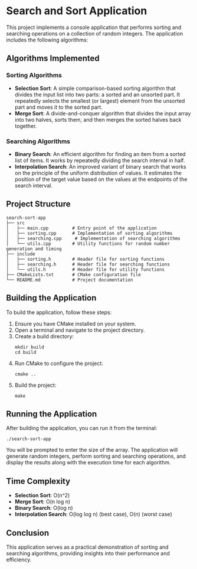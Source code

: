 # Search and Sort Application

This project implements a console application that performs sorting and searching operations on a collection of random integers. The application includes the following algorithms:

## Algorithms Implemented

### Sorting Algorithms
- **Selection Sort**: A simple comparison-based sorting algorithm that divides the input list into two parts: a sorted and an unsorted part. It repeatedly selects the smallest (or largest) element from the unsorted part and moves it to the sorted part.
- **Merge Sort**: A divide-and-conquer algorithm that divides the input array into two halves, sorts them, and then merges the sorted halves back together.

### Searching Algorithms
- **Binary Search**: An efficient algorithm for finding an item from a sorted list of items. It works by repeatedly dividing the search interval in half.
- **Interpolation Search**: An improved variant of binary search that works on the principle of the uniform distribution of values. It estimates the position of the target value based on the values at the endpoints of the search interval.

## Project Structure

```
search-sort-app
├── src
│   ├── main.cpp         # Entry point of the application
│   ├── sorting.cpp      # Implementation of sorting algorithms
│   ├── searching.cpp     # Implementation of searching algorithms
│   └── utils.cpp        # Utility functions for random number generation and timing
├── include
│   ├── sorting.h        # Header file for sorting functions
│   ├── searching.h      # Header file for searching functions
│   └── utils.h          # Header file for utility functions
├── CMakeLists.txt       # CMake configuration file
└── README.md            # Project documentation
```

## Building the Application

To build the application, follow these steps:

1. Ensure you have CMake installed on your system.
2. Open a terminal and navigate to the project directory.
3. Create a build directory:
   ```
   mkdir build
   cd build
   ```
4. Run CMake to configure the project:
   ```
   cmake ..
   ```
5. Build the project:
   ```
   make
   ```

## Running the Application

After building the application, you can run it from the terminal:

```
./search-sort-app
```

You will be prompted to enter the size of the array. The application will generate random integers, perform sorting and searching operations, and display the results along with the execution time for each algorithm.

## Time Complexity

- **Selection Sort**: O(n^2)
- **Merge Sort**: O(n log n)
- **Binary Search**: O(log n)
- **Interpolation Search**: O(log log n) (best case), O(n) (worst case)

## Conclusion

This application serves as a practical demonstration of sorting and searching algorithms, providing insights into their performance and efficiency.